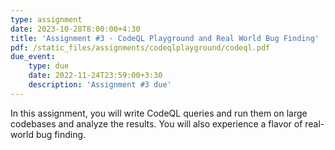 ```yaml
---
type: assignment
date: 2023-10-28T8:00:00+4:30
title: 'Assignment #3 - CodeQL Playground and Real World Bug Finding'
pdf: /static_files/assignments/codeqlplayground/codeql.pdf
due_event:
    type: due
    date: 2022-11-24T23:59:00+3:30
    description: 'Assignment #3 due'
---
```

In this assignment, you will write CodeQL queries and run them on large codebases and analyze the results. You will also experience a flavor of real-world bug finding.